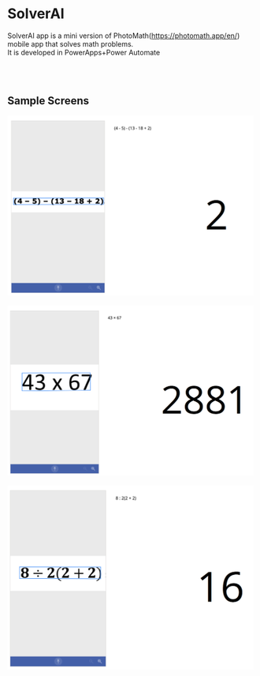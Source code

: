 # SolverAI
SolverAI app is a mini version of PhotoMath(https://photomath.app/en/) mobile app that solves math problems. 
<br/>It is developed in PowerApps+Power Automate

<br/>
<br/>
<h2>Sample Screens</h2>
<img src="https://raw.githubusercontent.com/iberpoint/SolverAI-App/master/ScreenShot.png" width=500 />
<br/><br/>
<img src="https://raw.githubusercontent.com/iberpoint/SolverAI-App/master/ScreenShot-2.png" width=500 />
<br/><br/>
<img src="https://raw.githubusercontent.com/iberpoint/SolverAI-App/master/ScreenShot-3.png" width=500 />
<br/><br/>
